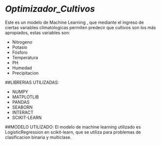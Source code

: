# *Optimizador_Cultivos*

Este es un modelo de Machine Learning , que mediante el ingreso de ciertas variables climatologicas permiten predecir que cultivos son los más apropiados, estas variables son:

- Nitrogeno
- Potasio
- Fósforo
- Temperatura
- PH
- Humedad
- Precipitacion


##LIBRERIAS UTILIZADAS:

- NUMPY
- MATPLOTLIB
- PANDAS
- SEABORN
- INTERACT
- SCIKIT-LEARN

##MODELO UTILIZADO: El modelo de machine learning utilizado es LogisticRegression en scikit-learn, que se utiliza para problemas de clasificacion binaria y multiclase.

